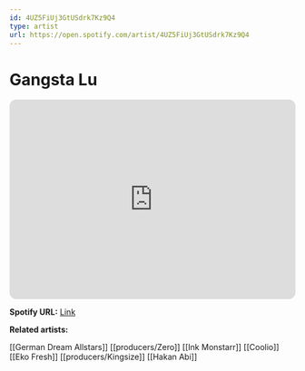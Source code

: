 ```yaml
---
id: 4UZ5FiUj3GtUSdrk7Kz9Q4
type: artist
url: https://open.spotify.com/artist/4UZ5FiUj3GtUSdrk7Kz9Q4
---
```

# Gangsta Lu

<iframe style="border-radius:12px" src="https://open.spotify.com/embed/artist/4UZ5FiUj3GtUSdrk7Kz9Q4" width="100%" height="352" frameBorder="0" allowfullscreen="" allow="autoplay; clipboard-write; encrypted-media; fullscreen; picture-in-picture" loading="lazy"></iframe>

**Spotify URL:** [Link](https://open.spotify.com/artist/4UZ5FiUj3GtUSdrk7Kz9Q4)

**Related artists:**

[[German Dream Allstars]]
[[producers/Zero]]
[[Ink Monstarr]]
[[Coolio]]
[[Eko Fresh]]
[[producers/Kingsize]]
[[Hakan Abi]]
